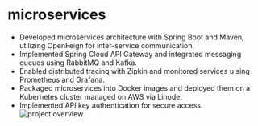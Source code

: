 # microservices
- Developed microservices architecture with Spring Boot and Maven, utilizing OpenFeign for inter-service communication.
- Implemented Spring Cloud API Gateway and integrated messaging queues using RabbitMQ and Kafka.
- Enabled distributed tracing with Zipkin and monitored services u
sing Prometheus and Grafana.
- Packaged microservices into Docker images and deployed them on a Kubernetes cluster managed on AWS via Linode.
- Implemented API key authentication for secure access.
![project overview](https://github.com/bucky70/microservices/assets/41095585/7bf1ef19-9869-40e2-848e-7b6eec55f277)
